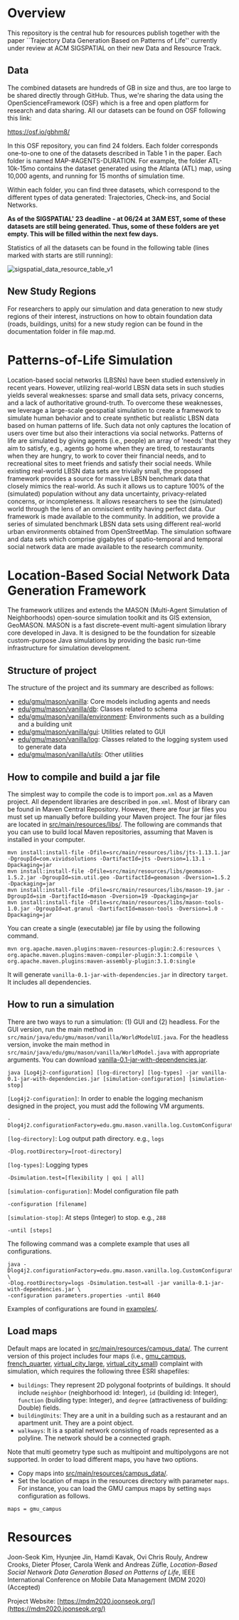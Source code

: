 # Overview

This repository is the central hub for resources publish together with the paper ``Trajectory Data Generation Based on Patterns of Life'' currently under review at ACM SIGSPATIAL on their new Data and Resource Track. 

## Data
The combined datasets are hundreds of GB in size and thus, are too large to be shared directly through GitHub. Thus, we're sharing the data using the OpenScienceFramework (OSF) which is a free and open platform for research and data sharing. All our datasets can be found on OSF following this link:

https://osf.io/gbhm8/

In this OSF repository, you can find 24 folders. Each folder corresponds one-to-one to one of the datasets described in Table 1 in the paper. Each folder is named MAP-#AGENTS-DURATION. For example, the folder ATL-10k-15mo contains the dataset generated using the Atlanta (ATL) map, using 10,000 agents, and running for 15 months of simulation time. 

Within each folder, you can find three datasets, which correspond to the different types of data generated: Trajectories, Check-ins, and Social Networks. 

**As of the SIGSPATIAL' 23 deadline - at 06/24 at 3AM EST, some of these datasets are still being generated. Thus, some of these folders are yet empty. This will be filled within the next few days.**

Statistics of all the datasets can be found in the following table (lines marked with starts are still running):

![sigspatial_data_resource_table_v1](https://github.com/azufle/pol/assets/20973269/183b2acd-fc54-4f6e-9aeb-7f015053bc99)

## New Study Regions
For researchers to apply our simulation and data generation to new study regions of their interest, instructions on how to obtain foundation data (roads, buildings, units) for a new study region can be found in the documentation folder in file map.md.






# Patterns-of-Life Simulation

Location-based social networks (LBSNs) have been studied extensively in recent years. However, utilizing real-world LBSN data sets in such studies yields several weaknesses: sparse and small data sets, privacy concerns, and a lack of authoritative ground-truth. To overcome these weaknesses, we leverage a large-scale geospatial simulation to create a framework to simulate human behavior and to create synthetic but realistic LBSN data based on human patterns of life. Such data not only captures the location of users over time but also their interactions via social networks. Patterns of life are simulated by giving agents (i.e., people) an array of 'needs' that they aim to satisfy, e.g., agents go home when they are tired, to restaurants when they are hungry, to work to cover their financial needs, and to recreational sites to meet friends and satisfy their social needs. While existing real-world LBSN data sets are trivially small, the proposed framework provides a source for massive LBSN benchmark data that closely mimics the real-world. As such it allows us to capture 100% of the (simulated) population without any data uncertainty, privacy-related concerns, or incompleteness. It allows researchers to see the (simulated) world through the lens of an omniscient entity having perfect data. Our framework is made available to the community. In addition, we provide a series of simulated benchmark LBSN data sets using different real-world urban environments obtained from OpenStreetMap. The simulation software and data sets which comprise gigabytes of spatio-temporal and temporal social network data are made available to the research community.


# Location-Based Social Network Data Generation Framework

The framework utilizes and extends the MASON (Multi-Agent Simulation of Neighborhoods) open-source simulation toolkit and its GIS extension, GeoMASON. MASON is a fast discrete-event multi-agent simulation library core developed in Java. It is designed to be the foundation for sizeable custom-purpose Java simulations by providing the basic run-time infrastructure for simulation development.


## Structure of project


The structure of the project and its summary are described as follows:
- [edu/gmu/mason/vanilla](src/main/java/edu/gmu/mason/vanilla): Core models including agents and needs
- [edu/gmu/mason/vanilla/db](src/main/java/edu/gmu/mason/vanilla/db): Classes related to schema
- [edu/gmu/mason/vanilla/environment](src/main/java/edu/gmu/mason/vanilla/environment): Environments such as a building and a building unit
- [edu/gmu/mason/vanilla/gui](src/main/java/edu/gmu/mason/vanilla/gui): Utilities related to GUI
- [edu/gmu/mason/vanilla/log](src/main/java/edu/gmu/mason/vanilla/log): Classes related to the logging system used to generate data
- [edu/gmu/mason/vanilla/utils](src/main/java/edu/gmu/mason/vanilla/utils): Other utilities


## How to compile and build a jar file

The simplest way to compile the code is to import `pom.xml` as a Maven project. All dependent libraries are described in `pom.xml`. Most of library can be found in Maven Central Repository. However, there are four jar files you must set up manually before building your Maven project. The four jar files are located in [src/main/resources/libs/](src/main/resources/libs/). The following are commands that you can use to build local Maven repositories, assuming that Maven is installed in your computer.


```
mvn install:install-file -Dfile=src/main/resources/libs/jts-1.13.1.jar -DgroupId=com.vividsolutions -DartifactId=jts -Dversion=1.13.1 -Dpackaging=jar 
mvn install:install-file -Dfile=src/main/resources/libs/geomason-1.5.2.jar -DgroupId=sim.util.geo -DartifactId=geomason -Dversion=1.5.2 -Dpackaging=jar 
mvn install:install-file -Dfile=src/main/resources/libs/mason-19.jar -DgroupId=sim -DartifactId=mason -Dversion=19 -Dpackaging=jar 
mvn install:install-file -Dfile=src/main/resources/libs/mason-tools-1.0.jar -DgroupId=at.granul -DartifactId=mason-tools -Dversion=1.0 -Dpackaging=jar
```

You can create a single (executable) jar file by using the following command.

```
mvn org.apache.maven.plugins:maven-resources-plugin:2.6:resources \
org.apache.maven.plugins:maven-compiler-plugin:3.1:compile \
org.apache.maven.plugins:maven-assembly-plugin:3.1.0:single
```

It will generate `vanilla-0.1-jar-with-dependencies.jar` in directory `target`. It includes all dependencies.


## How to run a simulation

There are two ways to run a simulation: (1) GUI and (2) headless. For the GUI version, run the main method in `src/main/java/edu/gmu/mason/vanilla/WorldModelUI.java`. For the headless version, invoke the main method in `src/main/java/edu/gmu/mason/vanilla/WorldModel.java` with appropriate arguments. You can download [vanilla-0.1-jar-with-dependencies.jar](https://github.com/gmuggs/pol/releases).


```
java [Log4j2-configuration] [log-directory] [log-types] -jar vanilla-0.1-jar-with-dependencies.jar [simulation-configuration] [simulation-stop]
```


`[Log4j2-configuration]`: In order to enable the logging mechanism designed in the project, you must add the following VM arguments.

```
-Dlog4j2.configurationFactory=edu.gmu.mason.vanilla.log.CustomConfigurationFactory
```

`[log-directory]`: Log output path directory. e.g., `logs`

```
-Dlog.rootDirectory=[root-directory]
```

`[log-types]`: Logging types


```
-Dsimulation.test=[flexibility | qoi | all]
```


`[simulation-configuration]`: Model configuration file path

```
-configuration [filename]
```

`[simulation-stop]`: At steps (Integer) to stop. e.g., `288`

```
-until [steps]
```


The following command was a complete example that uses all configurations.

```
java -Dlog4j2.configurationFactory=edu.gmu.mason.vanilla.log.CustomConfigurationFactory \
-Dlog.rootDirectory=logs -Dsimulation.test=all -jar vanilla-0.1-jar-with-dependencies.jar \
-configuration parameters.properties -until 8640
```

Examples of configurations are found in [examples/](examples/).


## Load maps

Default maps are located in [src/main/resources/campus_data/](src/main/resources/campus_data/). The current version of this project includes four maps (i.e., [gmu_campus](src/main/resources/gmu_campus), [french_quarter](src/main/resources/french_quarter), [virtual_city_large](src/main/resources/virtual_city_large), [virtual_city_small](src/main/resources/virtual_city_small)) complaint with simulation, which requires the following three ESRI shapefiles:
- `buildings`: They represent 2D polygonal footprints of buildings. It should include `neighbor` (neighborhood id: Integer), `id` (building id: Integer), `function` (building type: Integer), and `degree` (attractiveness of building: Double) fields.
- `buildingUnits`: They are a unit in a building such as a restaurant and an apartment unit. They are a point object.
- `walkways`: It is a spatial network consisting of roads represented as a polyline. The network should be a connected graph.

Note that multi geometry type such as multipoint and multipolygons are not supported. In order to load different maps, you have two options.
- Copy maps into [src/main/resources/campus_data/](src/main/resources/campus_data/).
- Set the location of maps in the resources directory with parameter `maps`. For instance, you can load the GMU campus maps by setting `maps` configuration as follows.

```
maps = gmu_campus
```


# Resources

Joon-Seok Kim, Hyunjee Jin, Hamdi Kavak, Ovi Chris Rouly, Andrew Crooks, Dieter Pfoser, Carola Wenk and Andreas Züfle, <i>Location-Based Social Network Data Generation Based on Patterns of Life</i>, IEEE International Conference on Mobile Data Management (MDM 2020) (Accepted)

Project Website: [https://mdm2020.joonseok.org/](https://mdm2020.joonseok.org/)


